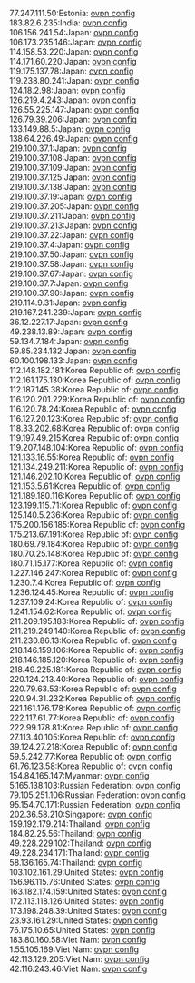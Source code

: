 77.247.111.50:Estonia: [ovpn config](vpn/77_247_111_50.ovpn)  
183.82.6.235:India: [ovpn config](vpn/183_82_6_235.ovpn)  
106.156.241.54:Japan: [ovpn config](vpn/106_156_241_54.ovpn)  
106.173.235.146:Japan: [ovpn config](vpn/106_173_235_146.ovpn)  
114.158.53.220:Japan: [ovpn config](vpn/114_158_53_220.ovpn)  
114.171.60.220:Japan: [ovpn config](vpn/114_171_60_220.ovpn)  
119.175.137.78:Japan: [ovpn config](vpn/119_175_137_78.ovpn)  
119.238.80.241:Japan: [ovpn config](vpn/119_238_80_241.ovpn)  
124.18.2.98:Japan: [ovpn config](vpn/124_18_2_98.ovpn)  
126.219.4.243:Japan: [ovpn config](vpn/126_219_4_243.ovpn)  
126.55.225.147:Japan: [ovpn config](vpn/126_55_225_147.ovpn)  
126.79.39.206:Japan: [ovpn config](vpn/126_79_39_206.ovpn)  
133.149.88.5:Japan: [ovpn config](vpn/133_149_88_5.ovpn)  
138.64.226.49:Japan: [ovpn config](vpn/138_64_226_49.ovpn)  
219.100.37.1:Japan: [ovpn config](vpn/219_100_37_1.ovpn)  
219.100.37.108:Japan: [ovpn config](vpn/219_100_37_108.ovpn)  
219.100.37.109:Japan: [ovpn config](vpn/219_100_37_109.ovpn)  
219.100.37.125:Japan: [ovpn config](vpn/219_100_37_125.ovpn)  
219.100.37.138:Japan: [ovpn config](vpn/219_100_37_138.ovpn)  
219.100.37.19:Japan: [ovpn config](vpn/219_100_37_19.ovpn)  
219.100.37.205:Japan: [ovpn config](vpn/219_100_37_205.ovpn)  
219.100.37.211:Japan: [ovpn config](vpn/219_100_37_211.ovpn)  
219.100.37.213:Japan: [ovpn config](vpn/219_100_37_213.ovpn)  
219.100.37.22:Japan: [ovpn config](vpn/219_100_37_22.ovpn)  
219.100.37.4:Japan: [ovpn config](vpn/219_100_37_4.ovpn)  
219.100.37.50:Japan: [ovpn config](vpn/219_100_37_50.ovpn)  
219.100.37.58:Japan: [ovpn config](vpn/219_100_37_58.ovpn)  
219.100.37.67:Japan: [ovpn config](vpn/219_100_37_67.ovpn)  
219.100.37.7:Japan: [ovpn config](vpn/219_100_37_7.ovpn)  
219.100.37.90:Japan: [ovpn config](vpn/219_100_37_90.ovpn)  
219.114.9.31:Japan: [ovpn config](vpn/219_114_9_31.ovpn)  
219.167.241.239:Japan: [ovpn config](vpn/219_167_241_239.ovpn)  
36.12.227.17:Japan: [ovpn config](vpn/36_12_227_17.ovpn)  
49.238.13.89:Japan: [ovpn config](vpn/49_238_13_89.ovpn)  
59.134.7.184:Japan: [ovpn config](vpn/59_134_7_184.ovpn)  
59.85.234.132:Japan: [ovpn config](vpn/59_85_234_132.ovpn)  
60.100.198.133:Japan: [ovpn config](vpn/60_100_198_133.ovpn)  
112.148.182.181:Korea Republic of: [ovpn config](vpn/112_148_182_181.ovpn)  
112.161.175.130:Korea Republic of: [ovpn config](vpn/112_161_175_130.ovpn)  
112.187.145.38:Korea Republic of: [ovpn config](vpn/112_187_145_38.ovpn)  
116.120.201.229:Korea Republic of: [ovpn config](vpn/116_120_201_229.ovpn)  
116.120.78.24:Korea Republic of: [ovpn config](vpn/116_120_78_24.ovpn)  
116.127.20.123:Korea Republic of: [ovpn config](vpn/116_127_20_123.ovpn)  
118.33.202.68:Korea Republic of: [ovpn config](vpn/118_33_202_68.ovpn)  
119.197.49.215:Korea Republic of: [ovpn config](vpn/119_197_49_215.ovpn)  
119.207.148.104:Korea Republic of: [ovpn config](vpn/119_207_148_104.ovpn)  
121.133.16.55:Korea Republic of: [ovpn config](vpn/121_133_16_55.ovpn)  
121.134.249.211:Korea Republic of: [ovpn config](vpn/121_134_249_211.ovpn)  
121.146.202.10:Korea Republic of: [ovpn config](vpn/121_146_202_10.ovpn)  
121.153.5.61:Korea Republic of: [ovpn config](vpn/121_153_5_61.ovpn)  
121.189.180.116:Korea Republic of: [ovpn config](vpn/121_189_180_116.ovpn)  
123.199.115.71:Korea Republic of: [ovpn config](vpn/123_199_115_71.ovpn)  
125.140.5.236:Korea Republic of: [ovpn config](vpn/125_140_5_236.ovpn)  
175.200.156.185:Korea Republic of: [ovpn config](vpn/175_200_156_185.ovpn)  
175.213.67.191:Korea Republic of: [ovpn config](vpn/175_213_67_191.ovpn)  
180.69.79.184:Korea Republic of: [ovpn config](vpn/180_69_79_184.ovpn)  
180.70.25.148:Korea Republic of: [ovpn config](vpn/180_70_25_148.ovpn)  
180.71.15.177:Korea Republic of: [ovpn config](vpn/180_71_15_177.ovpn)  
1.227.146.247:Korea Republic of: [ovpn config](vpn/1_227_146_247.ovpn)  
1.230.7.4:Korea Republic of: [ovpn config](vpn/1_230_7_4.ovpn)  
1.236.124.45:Korea Republic of: [ovpn config](vpn/1_236_124_45.ovpn)  
1.237.109.24:Korea Republic of: [ovpn config](vpn/1_237_109_24.ovpn)  
1.241.154.62:Korea Republic of: [ovpn config](vpn/1_241_154_62.ovpn)  
211.209.195.183:Korea Republic of: [ovpn config](vpn/211_209_195_183.ovpn)  
211.219.249.140:Korea Republic of: [ovpn config](vpn/211_219_249_140.ovpn)  
211.230.86.13:Korea Republic of: [ovpn config](vpn/211_230_86_13.ovpn)  
218.146.159.106:Korea Republic of: [ovpn config](vpn/218_146_159_106.ovpn)  
218.146.185.120:Korea Republic of: [ovpn config](vpn/218_146_185_120.ovpn)  
218.49.225.181:Korea Republic of: [ovpn config](vpn/218_49_225_181.ovpn)  
220.124.213.40:Korea Republic of: [ovpn config](vpn/220_124_213_40.ovpn)  
220.79.63.53:Korea Republic of: [ovpn config](vpn/220_79_63_53.ovpn)  
220.94.31.232:Korea Republic of: [ovpn config](vpn/220_94_31_232.ovpn)  
221.161.176.178:Korea Republic of: [ovpn config](vpn/221_161_176_178.ovpn)  
222.117.61.77:Korea Republic of: [ovpn config](vpn/222_117_61_77.ovpn)  
222.99.178.81:Korea Republic of: [ovpn config](vpn/222_99_178_81.ovpn)  
27.113.40.105:Korea Republic of: [ovpn config](vpn/27_113_40_105.ovpn)  
39.124.27.218:Korea Republic of: [ovpn config](vpn/39_124_27_218.ovpn)  
59.5.242.77:Korea Republic of: [ovpn config](vpn/59_5_242_77.ovpn)  
61.76.123.58:Korea Republic of: [ovpn config](vpn/61_76_123_58.ovpn)  
154.84.165.147:Myanmar: [ovpn config](vpn/154_84_165_147.ovpn)  
5.165.138.103:Russian Federation: [ovpn config](vpn/5_165_138_103.ovpn)  
79.105.251.106:Russian Federation: [ovpn config](vpn/79_105_251_106.ovpn)  
95.154.70.171:Russian Federation: [ovpn config](vpn/95_154_70_171.ovpn)  
202.36.58.210:Singapore: [ovpn config](vpn/202_36_58_210.ovpn)  
159.192.179.214:Thailand: [ovpn config](vpn/159_192_179_214.ovpn)  
184.82.25.56:Thailand: [ovpn config](vpn/184_82_25_56.ovpn)  
49.228.229.102:Thailand: [ovpn config](vpn/49_228_229_102.ovpn)  
49.228.234.171:Thailand: [ovpn config](vpn/49_228_234_171.ovpn)  
58.136.165.74:Thailand: [ovpn config](vpn/58_136_165_74.ovpn)  
103.102.161.29:United States: [ovpn config](vpn/103_102_161_29.ovpn)  
156.96.115.76:United States: [ovpn config](vpn/156_96_115_76.ovpn)  
163.182.174.159:United States: [ovpn config](vpn/163_182_174_159.ovpn)  
172.113.118.126:United States: [ovpn config](vpn/172_113_118_126.ovpn)  
173.198.248.39:United States: [ovpn config](vpn/173_198_248_39.ovpn)  
23.93.161.29:United States: [ovpn config](vpn/23_93_161_29.ovpn)  
76.175.10.65:United States: [ovpn config](vpn/76_175_10_65.ovpn)  
183.80.160.58:Viet Nam: [ovpn config](vpn/183_80_160_58.ovpn)  
1.55.105.169:Viet Nam: [ovpn config](vpn/1_55_105_169.ovpn)  
42.113.129.205:Viet Nam: [ovpn config](vpn/42_113_129_205.ovpn)  
42.116.243.46:Viet Nam: [ovpn config](vpn/42_116_243_46.ovpn)  

